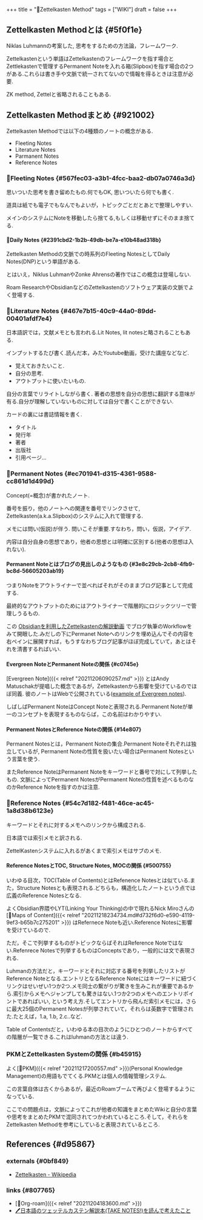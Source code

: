 +++
title = "📝Zettelkasten Method"
tags = ["WIKI"]
draft = false
+++

## Zettelkasten Methodとは {#5f0f1e}

Niklas Luhmannの考案した, 思考をするための方法論，フレームワーク.

Zettelkastenという単語はZettelkastenのフレームワークを指す場合とZettlekastenで管理するPermanent Noteを入れる箱(Slipbox)を指す場合の2つがある.これらは書き手や文脈で統一されてないので情報を得るときは注意が必要.

ZK method, Zettelと省略されることもある.


## Zettelkasten Methodまとめ {#921002}

Zettelkasten Methodでは以下の4種類のノートの概念がある.

-   Fleeting Notes
-   Literature Notes
-   Parmanent Notes
-   Reference Notes


### 📝Fleeting Notes {#567fec03-a3b1-4fcc-baa2-db07a0746a3d}

思いついた思考を書き留めたもの.何でもOK, 思いついたら何でも書く.

道具は紙でも電子でもなんでもよいが，トピックごとだとあとで整理しやすい.

メインのシステムにNoteを移動したら捨てる,もしくは移動せずにそのまま捨てる.


#### 📝Daily Notes {#2391cbd2-1b2b-49db-be7a-e10b48ad318b}

Zettelkasten Methodの文脈での時系列のFleeting NotesとしてDaily Notes(DNP)という単語がある.

とはいえ，Niklus LuhmanやZonke Ahrensの著作ではこの概念は登場しない.

Roam ResearchやObsidianなどのZettelkastenのソフトウェア実装の文脈でよく登場する.


### 📝Literature Notes {#467e7b15-40c9-44a0-89dd-00401afdf7e4}

日本語訳では，文献メモとも言われる.Lit Notes, lit notesと略されることもある.

インプットするたび書く.読んだ本，みたYoutube動画，受けた講座などなど.

-   覚えておきたいこと.
-   自分の思考.
-   アウトプットに使いたいもの.

自分の言葉でリライトしながら書く. 著者の思想を自分の思想に翻訳する意味が有る.自分が理解していないものに対しては自分で書くことができない.

カードの裏には書誌情報を書く.

-   タイトル
-   発行年
-   著者
-   出版社
-   引用ページ...


### 📝Permanent Notes {#ec701941-d315-4361-9588-cc861d1d499d}

Concept(=概念)が書かれたノート.

番号を振り，他のノートへの関連を番号でリンクさせて, Zettelkasten(a.k.a.Slipbox)のシステムに入れて管理する.

メモには問い(仮説)が伴う. 問いこそが重要.すなわち，問い，仮説，アイデア.

内容は自分自身の思想であり，他者の思想とは明確に区別する(他者の思想は入れない).


#### Permanent Noteとはブログの見出しのようなもの {#3e8c29cb-2cb8-4fb9-bc8d-56605203ab19}

つまりNoteをアウトライナーで並べればそれがそのままブログ記事として完成する.

最終的なアウトプットのためにはアウトライナーで階層的にロジックツリーで管理しうるもの.

この [Obsidianを利用したZettelkastenの解説動画](https://www.youtube.com/watch?v=ziE6UExsOrs) でブログ執筆のWorkflowをみて開眼した.みだしの下にPermanet Noteへのリンクを埋め込んでその内容を右ペインに展開すれば，もうすなわちブログ記事がほぼ完成していて，あとはそれを清書するればいい.


#### Evergreen NoteとPermanent Noteの関係 {#c0745e}

[Evergreen Note]({{< relref "20211206090257.md" >}}) とはAndy Matuschakが提唱した概念であるが，Zettelkastenから影響を受けているのでほぼ同義. 彼のノートはWebで公開されている([example of Evergreen notes](https://notes.andymatuschak.org/About_these_notes)).

しばしばPermanent NoteはConcept Noteと表現される.Permanent Noteが単一のコンセプトを表現するものならば，この名前はわかりやすい.


#### Permanent NotesとReference Noteの関係 {#14e807}

Permanent Notesとは，Permanent Noteの集合.Permanent Noteそれぞれは独立しているが, Permanent Noteの性質を扱いたい場合はPermanent Notesという言葉を使う.

またReference NoteはPermanent Noteをキーワードと番号で対にして列挙したもの. 文脈によってPermanent NotesがPermanent Noteの性質を述べるものなのかReference Noteを指すのかは注意.


### 📝Reference Notes {#54c7d182-f481-46ce-ac45-1a8d38b6123e}

キーワードとそれに対するメモへのリンクから構成される.

日本語では索引メモと訳される.

ZettelKastenシステムに入れるがあくまで索引メモはサブのメモ.


#### Reference NotesとTOC, Structure Notes, MOCの関係 {#500755}

いわゆる目次，TOC(Table of Contents)とはRefenence Notesとは似ている.また，Structure Notesとも表現される.どちらも，構造化したノートという点では広義のReference Notesとなる.

よくObsidian界隈やLYT(Linking Your Thinking)の中で現れるNick Miroさんの [📝Maps of Content]({{< relref "20211218234734.md#d732f6d0-e590-4119-9ef3-b65b7c275201" >}}) はRefernece Noteも近い.Reference Notesに影響を受けているので.

ただ，そこで列挙するものがトピックならばそれはReference Noteではない.Refenrece Notesで列挙するものはConceptsであり，一般的には文で表現される.

Luhmanの方法だと，キーワードとそれに対応する番号を列挙したリストがReference Noteとなる.エントリとなるReference Noteにはキーワードに紐づくリンクはせいぜい1つか2つ.メモ同士の繋がりが驚きを生みこれが重要であるから.索引からメモへジャンプしても驚きはない.1つか2つのメモへのエントリポイントであればいい, という考え方.そしてエントリから飛んだ索引メモには，さらに最大25個のPermanent Notesが列挙されていて，それらは英数字で管理された.たとえば，1.a, 1.b, 2.c..など.

Table of Contentsだと，いわゆる本の目次のようにひとつのノートからすべての階層が一覧できる.これはluhmanの方法とは違う.


### PKMとZettelkasten Systemの関係 {#b45915}

よく[🔖PKM]({{< relref "20211217200557.md" >}})(Personal Knowledge Management)の用語もでてくる.PKMとは個人の情報管理システム.

この言葉自体は古くからあるが，最近のRoamブームで再びよく登場するようになっている.

ここでの問題点は，文脈によってこれが他者の知識をまとめたWikiと自分の言葉や思考をまとめたPKMで混同されてつかわれているところ.そして，それらをZettelkasten Methodを参考にしていると表現されているところ.


## References {#d95867}


### externals {#0bf849}

-   [Zettelkasten - Wikipedia](https://en.wikipedia.org/wiki/Zettelkasten)


### links {#807765}

-   [📝Org-roam]({{< relref "20211204183600.md" >}})
-   [🖊日本語のツェッテルカステン解説本(TAKE NOTES!)を読んで考えたこと](https://futurismo.biz/how-to-take-smart-note-book-review/)
